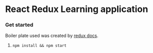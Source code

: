 React Redux Learning application
===

### Get started
Boiler plate used was created by [redux docs](https://github.com/gaearon/redux).

1. `npm install && npm start`
